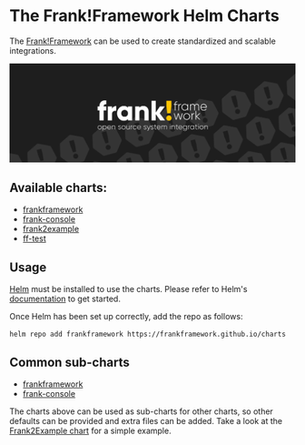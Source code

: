 # The Frank!Framework Helm Charts

The [Frank!Framework](https://frankframework.org) can be used to create standardized and scalable integrations.

![frank-framework-github-banner](banner.png)

## Available charts:

* [frankframework](/charts/frankframework/README.md)
* [frank-console](/charts/frank-console/README.md)
* [frank2example](/charts/frank2example/README.md)
* [ff-test](/charts/ff-test/README.md)

## Usage

[Helm](https://helm.sh) must be installed to use the charts. Please refer to Helm's [documentation](https://helm.sh/docs) to get started.

Once Helm has been set up correctly, add the repo as follows:

```shell
helm repo add frankframework https://frankframework.github.io/charts
```

## Common sub-charts

* [frankframework](/charts/frankframework/README.md)
* [frank-console](/charts/frank-console/README.md)

The charts above can be used as sub-charts for other charts, so other defaults can be provided and extra files can be added.
Take a look at the [Frank2Example chart](/charts/frank2example/README.md) for a simple example.
